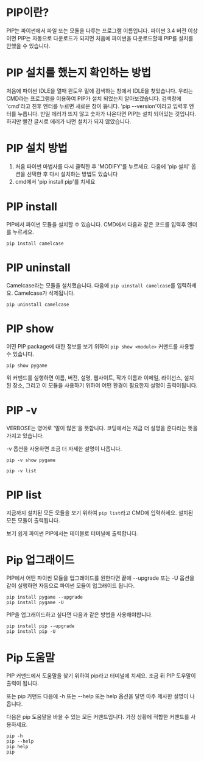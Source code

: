 # PIP이란?
PIP는 파이썬에서 파일 또는 모듈을 다루는 프로그램 이름입니다. 파이썬 3.4 버전 이상이면 PIP는 자동으로 다운로드가 되지먼 처음에 파이썬을 다운로드할때 PIP를 설치를 안했을 수 있습니다.

# PIP 설치를 했는지 확인하는 방법
처음에 파이썬 IDLE을 열때 윈도우 밑에 검색하는 창에서 IDLE을 찾았습니다. 우리는 CMD라는 프로그램을 이용하여 PIP가 설치 되었는지 알아보겠습니다. 검색창에 'cmd'라고 친후 엔터를 누르면 새로운 창이 뜹니다. 'pip --version'이라고 입력후 엔터를 누릅니다. 만일 에러가 뜨지 않고 숫자가 나온다면 PIP는 설치 되어있는 것입니다. 하지만 빨간 글시로 에러가 나면 설치가 되지 않았습니다.

# PIP 설치 방법
1. 처음 파이썬 마법사를 다시 클릭한 후 'MODIFY'를 누르세요. 다음에 'pip 설치' 옵션을 선택한 후 다시 설치하는 방법도 있습니다
2. cmd에서 'pip install pip'를 치세요

# PIP install
PIP에서 파이썬 모듈을 설치할 수 있습니다. CMD에서 다음과 같은 코드를 입력후 엔더를 누르세요.

```
pip install camelcase
```

# PIP uninstall
Camelcase라는 모듈을 설치했습니다. 다음에 `pip uinstall camelcase`를 입력하세요. Camelcase가 삭제됩니다.

```
pip uninstall camelcase
```

# PIP show
어떤 PIP package에 대한 정보를 보기 위하여 `pip show <module>` 커맨드를 사용할 수 있습니다.

```
pip show pygame
```

위 커맨드를 실행하면 이름, 버전, 설명, 웹사이트, 작가 이름과 이메일, 라이선스, 설치된 장소, 그리고 이 모듈을 사용하기 위하여 어떤 환경이 필요한지 설명이 출력이됩니다.

# PIP -v
VERBOSE는 영어로 '말이 많은'을 뜻합니다. 코딩에서는 저금 더 설명을 준다라는 뜻을 가지고 있습니다.

-v 옵션을 사용하면 조금 더 자세한 설명이 나옵니다.

```
pip -v show pygame

pip -v list
```

# PIP list
지금까지 설치된 모든 모듈을 보기 위하여 `pip list`라고 CMD에 입력하세요. 설치된 모든 모둘이 출력됩니다.

보기 쉽게 파이썬 PIP에서는 테이블로 터미널에 출력합니다.

# Pip 업그래이드
PIP에서 어떤 파이썬 모듈을 업그래이드를 원한다면 끝에 --upgrade 또는 -U 옵션을 같이 실행하면 자동으로 파이썬 모듈이 업그래이드 됩니다.

```
pip install pygame --upgrade
pip install pygame -U
```

PIP을 업그래이드하고 싶다면 다음과 같은 방법을 사용해야합니다.

```
pip install pip --upgrade
pip install pip -U
```

# Pip 도움말
PIP 커맨드에서 도움말을 찾기 위하여 pip라고 터미널에 치세요. 조금 뒤 PIP 도우말이 출력이 됩니다.

또는 pip 커맨드 다음에 -h 또는 --help 또는 help 옵션을 달면 아주 제사한 설명이 나옵니다.

다음은 pip 도움말을 바을 수 있는 모든 커맨드입니다. 가장 상황에 적합한 커맨드를 사용하세요.
```
pip -h
pip --help
pip help
pip
```
